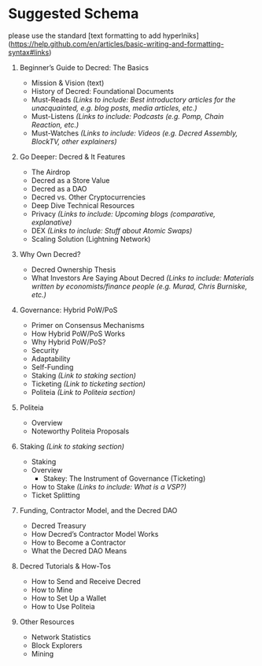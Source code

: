 
 # Suggested Schema
 
please use the standard [text formatting to add hyperlniks] (https://help.github.com/en/articles/basic-writing-and-formatting-syntax#links)


1. Beginner’s Guide to Decred: The Basics 
   - Mission & Vision (text) 
   - History of Decred: Foundational Documents
   - Must-Reads _(Links to include: Best introductory articles for the unacquainted, e.g. blog posts, media articles, etc.)_
   - Must-Listens _(Links to include: Podcasts (e.g. Pomp, Chain Reaction, etc.)_
   - Must-Watches _(Links to include: Videos (e.g. Decred Assembly, BlockTV, other explainers)_

2. Go Deeper: Decred & It Features
   - The Airdrop
   - Decred as a Store Value
   - Decred as a DAO 
   - Decred vs. Other Cryptocurrencies
   - Deep Dive Technical Resources
   - Privacy _(Links to include: Upcoming blogs (comparative, explanative)_
   - DEX _(Links to include: Stuff about Atomic Swaps)_
   - Scaling Solution (Lightning Network)

3. Why Own Decred?
   - Decred Ownership Thesis 
   - What Investors Are Saying About Decred _(Links to include: Materials written by economists/finance people (e.g. Murad, Chris Burniske, etc.)_

4. Governance: Hybrid PoW/PoS 
   - Primer on Consensus Mechanisms
   - How Hybrid PoW/PoS Works
   - Why Hybrid PoW/PoS?
   - Security
   - Adaptability
   - Self-Funding
   - Staking _(Link to staking section)_
   - Ticketing _(Link to ticketing section)_
   - Politeia _(Link to Politeia section)_

5. Politeia
   - Overview
   - Noteworthy Politeia Proposals

6. Staking _(Link to staking section)_
   - Staking
   - Overview
     - Stakey: The Instrument of Governance (Ticketing)
   - How to Stake _(Links to include: What is a VSP?)_
   - Ticket Splitting

7. Funding, Contractor Model, and the Decred DAO
   - Decred Treasury
   - How Decred’s Contractor Model Works
   - How to Become a Contractor 
   - What the Decred DAO Means

8. Decred Tutorials & How-Tos 
   - How to Send and Receive Decred
   - How to Mine
   - How to Set Up a Wallet
   - How to Use Politeia

9. Other Resources 
   - Network Statistics
   - Block Explorers
   - Mining
